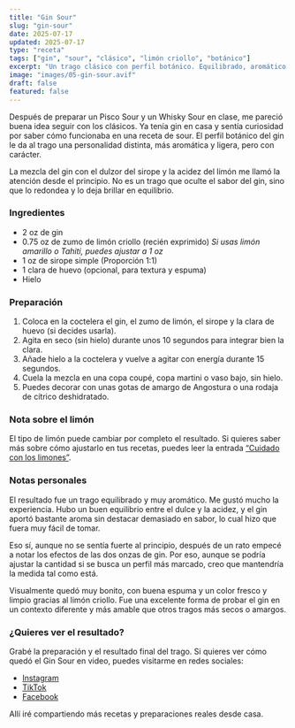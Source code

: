 ```yaml
---
title: "Gin Sour"
slug: "gin-sour"
date: 2025-07-17
updated: 2025-07-17
type: "receta"
tags: ["gin", "sour", "clásico", "limón criollo", "botánico"]
excerpt: "Un trago clásico con perfil botánico. Equilibrado, aromático y muy vistoso: el Gin Sour se gana su lugar entre los sours favoritos."
image: "images/05-gin-sour.avif"
draft: false
featured: false
---
```

<!-- https://www.foodandwine.com/gin-sour-cocktail-recipe-11735140 -->

Después de preparar un Pisco Sour y un Whisky Sour en clase, me pareció buena idea seguir con los clásicos. Ya tenía gin en casa y sentía curiosidad por saber cómo funcionaba en una receta de sour. El perfil botánico del gin le da al trago una personalidad distinta, más aromática y ligera, pero con carácter.

La mezcla del gin con el dulzor del sirope y la acidez del limón me llamó la atención desde el principio. No es un trago que oculte el sabor del gin, sino que lo redondea y lo deja brillar en equilibrio.

### Ingredientes

- 2 oz de gin  
- 0.75 oz de zumo de limón criollo (recién exprimido) *Si usas limón amarillo o Tahití, puedes ajustar a 1 oz*  
- 1 oz de sirope simple (Proporción 1:1)  
- 1 clara de huevo (opcional, para textura y espuma)  
- Hielo  

### Preparación

1. Coloca en la coctelera el gin, el zumo de limón, el sirope y la clara de huevo (si decides usarla).
2. Agita en seco (sin hielo) durante unos 10 segundos para integrar bien la clara.
3. Añade hielo a la coctelera y vuelve a agitar con energía durante 15 segundos.
4. Cuela la mezcla en una copa coupé, copa martini o vaso bajo, sin hielo.
5. Puedes decorar con unas gotas de amargo de Angostura o una rodaja de cítrico deshidratado.

### Nota sobre el limón

El tipo de limón puede cambiar por completo el resultado. Si quieres saber más sobre cómo ajustarlo en tus recetas, puedes leer la entrada [“Cuidado con los limones”](/blog/tecnica/cuidado-con-los-limones).

### Notas personales

El resultado fue un trago equilibrado y muy aromático. Me gustó mucho la experiencia. Hubo un buen equilibrio entre el dulce y la acidez, y el gin aportó bastante aroma sin destacar demasiado en sabor, lo cual hizo que fuera muy fácil de tomar.

Eso sí, aunque no se sentía fuerte al principio, después de un rato empecé a notar los efectos de las dos onzas de gin. Por eso, aunque se podría ajustar la cantidad si se busca un perfil más marcado, creo que mantendría la medida tal como está.

Visualmente quedó muy bonito, con buena espuma y un color fresco y limpio gracias al limón criollo. Fue una excelente forma de probar el gin en un contexto diferente y más amable que otros tragos más secos o amargos.

### ¿Quieres ver el resultado?

Grabé la preparación y el resultado final del trago. Si quieres ver cómo quedó el Gin Sour en video, puedes visitarme en redes sociales:

- [Instagram](https://instagram.com/agitalosuave)
- [TikTok](https://tiktok.com/@agitalosuave)
- [Facebook](https://www.facebook.com/agitalosuave)

Allí iré compartiendo más recetas y preparaciones reales desde casa.